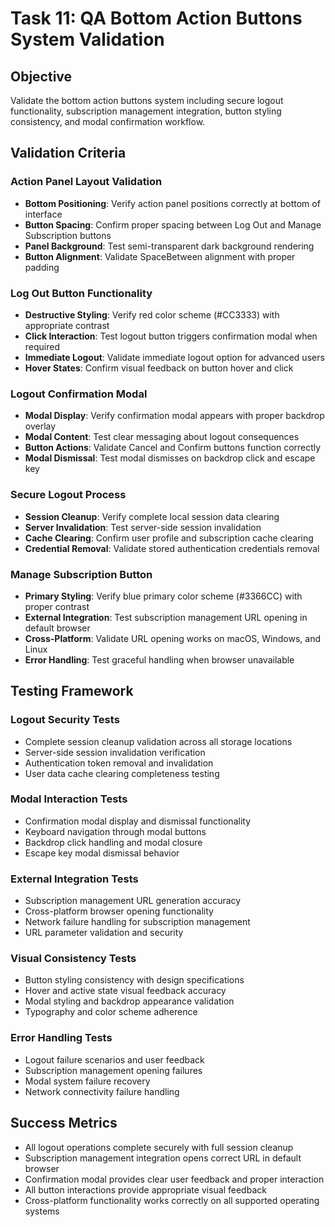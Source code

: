 # Task 11: QA Bottom Action Buttons System Validation

## Objective
Validate the bottom action buttons system including secure logout functionality, subscription management integration, button styling consistency, and modal confirmation workflow.

## Validation Criteria

### Action Panel Layout Validation
- **Bottom Positioning**: Verify action panel positions correctly at bottom of interface
- **Button Spacing**: Confirm proper spacing between Log Out and Manage Subscription buttons
- **Panel Background**: Test semi-transparent dark background rendering
- **Button Alignment**: Validate SpaceBetween alignment with proper padding

### Log Out Button Functionality
- **Destructive Styling**: Verify red color scheme (#CC3333) with appropriate contrast
- **Click Interaction**: Test logout button triggers confirmation modal when required
- **Immediate Logout**: Validate immediate logout option for advanced users
- **Hover States**: Confirm visual feedback on button hover and click

### Logout Confirmation Modal
- **Modal Display**: Verify confirmation modal appears with proper backdrop overlay
- **Modal Content**: Test clear messaging about logout consequences
- **Button Actions**: Validate Cancel and Confirm buttons function correctly
- **Modal Dismissal**: Test modal dismisses on backdrop click and escape key

### Secure Logout Process
- **Session Cleanup**: Verify complete local session data clearing
- **Server Invalidation**: Test server-side session invalidation
- **Cache Clearing**: Confirm user profile and subscription cache clearing
- **Credential Removal**: Validate stored authentication credentials removal

### Manage Subscription Button
- **Primary Styling**: Verify blue primary color scheme (#3366CC) with proper contrast
- **External Integration**: Test subscription management URL opening in default browser
- **Cross-Platform**: Validate URL opening works on macOS, Windows, and Linux
- **Error Handling**: Test graceful handling when browser unavailable

## Testing Framework

### Logout Security Tests
- Complete session cleanup validation across all storage locations
- Server-side session invalidation verification
- Authentication token removal and invalidation
- User data cache clearing completeness testing

### Modal Interaction Tests
- Confirmation modal display and dismissal functionality
- Keyboard navigation through modal buttons
- Backdrop click handling and modal closure
- Escape key modal dismissal behavior

### External Integration Tests
- Subscription management URL generation accuracy
- Cross-platform browser opening functionality
- Network failure handling for subscription management
- URL parameter validation and security

### Visual Consistency Tests
- Button styling consistency with design specifications
- Hover and active state visual feedback accuracy
- Modal styling and backdrop appearance validation
- Typography and color scheme adherence

### Error Handling Tests
- Logout failure scenarios and user feedback
- Subscription management opening failures
- Modal system failure recovery
- Network connectivity failure handling

## Success Metrics
- All logout operations complete securely with full session cleanup
- Subscription management integration opens correct URL in default browser
- Confirmation modal provides clear user feedback and proper interaction
- All button interactions provide appropriate visual feedback
- Cross-platform functionality works correctly on all supported operating systems